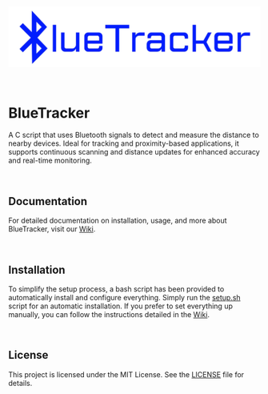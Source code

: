 <p align="center">
  <img src="assets/blue_logo.png" alt="Logo do Projeto" width="800">
</p>

<br>

# BlueTracker
A C script that uses Bluetooth signals to detect and measure the distance to nearby devices. Ideal for tracking and proximity-based applications,
it supports continuous scanning and distance updates for enhanced accuracy and real-time monitoring.

<br>

## Documentation
For detailed documentation on installation, usage, and more about BlueTracker, visit our [Wiki](https://github.com/olivercalazans/BlueTracker/wiki).
  
<br>

## Installation
To simplify the setup process, a bash script has been provided to automatically install and configure everything. Simply run the [setup.sh](setup.sh) script for an automatic installation. If you prefer to set everything up manually, you can follow the instructions detailed in the [Wiki](https://github.com/olivercalazans/BlueTracker/wiki/Installation).

<br>

## License
This project is licensed under the MIT License. See the [LICENSE](LICENSE) file for details.

